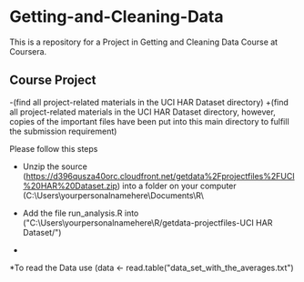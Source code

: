Getting-and-Cleaning-Data
=========================

This is a repository for a Project in Getting and Cleaning Data Course at Coursera.


## Course Project
-(find all project-related materials in the UCI HAR Dataset directory)
+(find all project-related materials in the UCI HAR Dataset directory, however, copies of the important files have
been put into this main directory to fulfill the submission requirement)

Please follow this steps

* Unzip the source (https://d396qusza40orc.cloudfront.net/getdata%2Fprojectfiles%2FUCI%20HAR%20Dataset.zip) into a
folder on your computer (C:\Users\yourpersonalnamehere\Documents\R\

* Add the file run_analysis.R into ("C:\Users\yourpersonalnamehere\R/getdata-projectfiles-UCI HAR Dataset/")
* 
*To read the Data use (data <- read.table("data_set_with_the_averages.txt")






